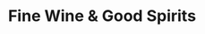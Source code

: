 ---
title: "Fine Wine & Good Spirits"
url: /southampton/fine-wine-and-good-spirits/
shop: alcohol
---